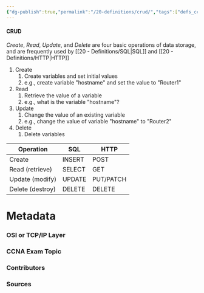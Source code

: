 ```yaml
---
{"dg-publish":true,"permalink":"/20-definitions/crud/","tags":["defs_ccna"]}
---
```


#### CRUD
*Create*, *Read*, *Update*, and *Delete* are four basic operations of data storage, and are frequently used by [[20 - Definitions/SQL\|SQL]] and [[20 - Definitions/HTTP\|HTTP]]
1. Create
	1. Create variables and set initial values
	2. e.g., create variable "hostname" and set the value to "Router1"
2. Read
	1. Retrieve the value of a variable
	2. e.g., what is the variable "hostname"?
3. Update
	1. Change the value of an existing variable
	2. e.g., change the value of variable "hostname" to "Router2"
4. Delete
	1. Delete variables

| Operation        | SQL    | HTTP           |
| ---------------- | ------ | -------------- |
| Create           | INSERT | POST       | 
| Read (retrieve)  | SELECT | GET            |
| Update (modify)  | UPDATE | PUT/PATCH |
| Delete (destroy) | DELETE | DELETE         |


# Metadata
### OSI or TCP/IP Layer

### CCNA Exam Topic

### Contributors

### Sources

